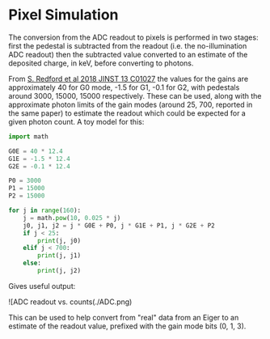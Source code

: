 # Pixel Simulation

The conversion from the ADC readout to pixels is performed in two stages: first the pedestal is subtracted from the readout (i.e. the no-illumination ADC readout) then the subtracted value converted to an estimate of the deposited charge, in keV, before converting to photons.

From [S. Redford et al 2018 JINST 13 C01027](https://iopscience.iop.org/article/10.1088/1748-0221/13/01/C01027/pdf) the values for the gains are approximately 40 for G0 mode, -1.5 for G1, -0.1 for G2, with pedestals around 3000, 15000, 15000 respectively. These can be used, along with the approximate photon limits of the gain modes (around 25, 700, reported in the same paper) to estimate the readout which could be expected for a given photon count. A toy model for this:

```python
import math

G0E = 40 * 12.4
G1E = -1.5 * 12.4
G2E = -0.1 * 12.4

P0 = 3000
P1 = 15000
P2 = 15000

for j in range(160):
    j = math.pow(10, 0.025 * j)
    j0, j1, j2 = j * G0E + P0, j * G1E + P1, j * G2E + P2
    if j < 25:
        print(j, j0)
    elif j < 700:
        print(j, j1)
    else:
        print(j, j2)
```

Gives useful output:

![ADC readout vs. counts(./ADC.png)

This can be used to help convert from "real" data from an Eiger to an estimate of the readout value, prefixed with the gain mode bits (0, 1, 3).
